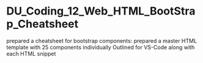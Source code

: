 # DU_Coding_12_Web_HTML_BootStrap_Cheatsheet
prepared a cheatsheet for bootstrap components: prepared a master HTML template with 25 components individually Outlined for VS-Code along with each HTML snippet
